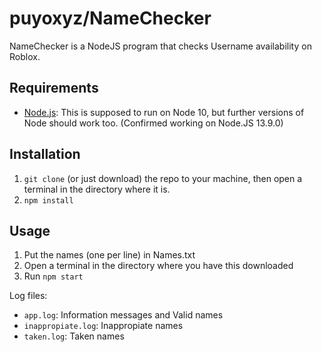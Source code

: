 # puyoxyz/NameChecker

NameChecker is a NodeJS program that checks Username availability on Roblox.

## Requirements

- [Node.js](https://nodejs.org): This is supposed to run on Node 10, but further versions of Node should work too. (Confirmed working on Node.JS 13.9.0)

## Installation

1. `git clone` (or just download) the repo to your machine, then open a terminal in the directory where it is.
2. `npm install`

## Usage

1. Put the names (one per line) in Names.txt
2. Open a terminal in the directory where you have this downloaded
3. Run `npm start`

Log files:

- `app.log`: Information messages and Valid names
- `inappropiate.log`: Inappropiate names
- `taken.log`: Taken names
